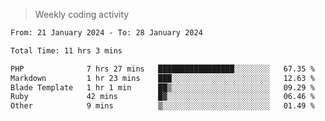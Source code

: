 > Weekly coding activity
<!--START_SECTION:waka-->

```txt
From: 21 January 2024 - To: 28 January 2024

Total Time: 11 hrs 3 mins

PHP              7 hrs 27 mins   █████████████████░░░░░░░░   67.35 %
Markdown         1 hr 23 mins    ███░░░░░░░░░░░░░░░░░░░░░░   12.63 %
Blade Template   1 hr 1 min      ██▒░░░░░░░░░░░░░░░░░░░░░░   09.29 %
Ruby             42 mins         █▓░░░░░░░░░░░░░░░░░░░░░░░   06.46 %
Other            9 mins          ▒░░░░░░░░░░░░░░░░░░░░░░░░   01.49 %
```

<!--END_SECTION:waka-->
